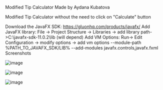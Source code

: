 Modified Tip Calculator
Made by Aydana Kubatova

Modified Tip Calculator without the need to click on "Calculate" button

Download the JavaFX SDK:
https://gluonhq.com/products/javafx/
Add JavaFX library:
File -> Project Structure -> Libraries -> add library
path->C:\javafx-sdk-11.0.2\lib (will depend)
Add VM Options:
Run-> Edit Configuration -> modify options -> add vm options
--module-path %PATH_TO_JAVAFX_SDK/LIB% --add-modules javafx.controls,javafx.fxml
Screenshots

![image](https://user-images.githubusercontent.com/95673841/147232313-4b35d3a3-0ee0-43fc-861a-501b03c04f4c.png)


![image](https://user-images.githubusercontent.com/95673841/147232333-ac89a800-2686-4d2e-af80-436b5eeec372.png)


![image](https://user-images.githubusercontent.com/95673841/147232346-4876b616-6a05-4e30-8856-aa4bc24c4f8c.png)
